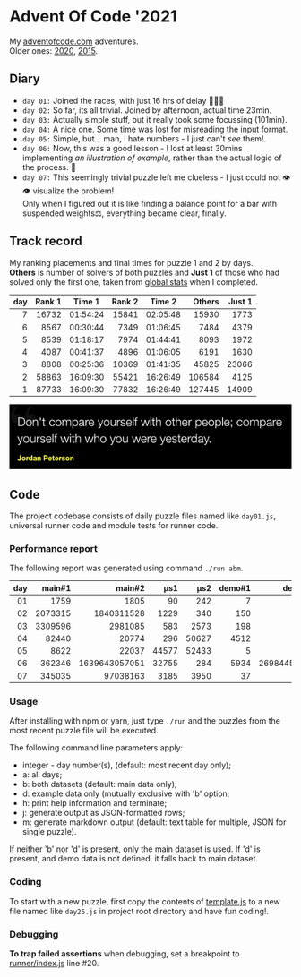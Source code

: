 # Advent Of Code '2021

My [adventofcode.com](https://adventofcode.com) adventures.<br />
Older ones: [2020](https://github.com/valango/adventOfCode),
[2015](https://github.com/valango/AdventOfCode_2015).

## Diary

* `day 01:` Joined the races, with just 16 hrs of delay 🐌🐌🐌
* `day 02:` So far, its all trivial. Joined by afternoon, actual time 23min.
* `day 03:` Actually simple stuff, but it really took some focussing (101min).
* `day 04:` A nice one. Some time was lost for misreading the input format.
* `day 05:` Simple, but... man, I hate numbers - I just can't _see_ them!.
* `day 06:` Now, this was a good lesson - I lost at least 30mins implementing
  _an illustration of example_, rather than the actual logic of the process. 🤬
* `day 07:` This seemingly trivial puzzle left me clueless - I just could not 👁👁 visualize
  the problem!<br>Only when I figured out it is like finding a balance point for a bar with
  suspended weights⚖️, everything became clear, finally.

## Track record

My ranking placements and final times for puzzle 1 and 2 by days.<br >
**Others** is number of solvers of both puzzles and **Just 1** of those who had solved only the
first one, taken from
[global stats](https://adventofcode.com/2021/stats) when I completed.

| day | Rank 1 | Time 1 | Rank 2 | Time 2 | Others | Just 1|
| ---: | ---: | :---: | ---: | :---: |---: |---: |
| 7 | 16732 | 01:54:24 | 15841 | 02:05:48 |15930|1773|
| 6 | 8567 |00:30:44 | 7349 | 01:06:45 |7484|4379|
| 5 | 8539 | 01:18:17 | 7974 | 01:44:41 |8093|1972|
| 4 | 4087 | 00:41:37 | 4896 | 01:06:05 |6191|1630|
| 3 | 8808 | 00:25:36 | 10369 | 01:41:35 |45825|23066|
| 2 | 58863 | 16:09:30 | 55421 | 16:26:49 |106584|4125|
| 1 | 87733 | 16:09:30 | 77832 | 16:26:49 |127445|14909|

![](quote.png)

## Code
The project codebase consists of daily puzzle files named like `day01.js`, universal runner code
and module tests for runner code.

### Performance report
The following report was generated using command `./run abm`.

| day|main#1|main#2|µs1|µs2|demo#1|demo#2|µs1|µs2|
|---:|---:|---:|---:|---:|---:|---:|---:|---:|
|01|1759|1805|90|242|7|5|72|43|
|02|2073315|1840311528|1229|340|150|900|61|71|
|03|3309596|2981085|583|2573|198|230|118|986|
|04|82440|20774|296|50627|4512|1924|228|56|
|05|8622|22037|44577|52433|5|12|187|91|
|06|362346|1639643057051|32755|284|5934|26984457539|3082|417|
|07|345035|97038163|3185|3950|37|168|133|143|

### Usage

After installing with npm or yarn, just type `./run` and the puzzles from the most
recent puzzle file will be executed.

The following command line parameters apply:

* integer - day number(s), (default: most recent day only);
* a: all days;
* b: both datasets (default: main data only);
* d: example data only (mutually exclusive with 'b' option;
* h: print help information and terminate;
* j: generate output as JSON-formatted rows;
* m: generate markdown output (default: text table for multiple, JSON for single puzzle).

If neither 'b' nor 'd' is present, only the main dataset is used. If 'd' is present, and demo data
is not defined, it falls back to main dataset.

### Coding

To start with a new puzzle, first copy the contents of [template.js](./template.js) to
a new file named like `day26.js` in project root directory and have fun coding!.

### Debugging

**To trap failed assertions** when debugging, set a breakpoint to
[runner/index.js](./runner/index.js) line #20.
